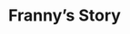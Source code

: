 --- 
layout: case-study
permalink: "/modules/person-centered-care/franny/"
video: CaseStudy2.mp4
title: Franny’s Story

background:
  - title: Background
    image: franny/1.png
    text: Franny is a 48 year old woman that lives in a four story walk up apartment building.  Originally from small town Saskatchewan, Franny moved west about 14 years ago after she divorced her ex-husband of 12 years. She is from a large conservative family and her father was the town’s minister. During the marriage, Franny went through some challenging times not being able to conceive due to endometriosis and she was also diagnosed with depression.
  - title: Situation
    image: franny/2.png
    text: When Franny located to Vancouver for a fresh start, she did not know anyone and had little support from family or friends back home who disapproved of her divorce. Franny was diagnosed with bipolar Type 1 disorder about 10 years ago after going through a manic episode where she was self-medicating with street drugs. Subsequently, she contracted Hepatitis C.  After Franny completed her drug rehabilitation, she met her current partner Paula. Paula is Metis, also from the prairies, and the two moved in together after dating for six months.
  - title: Concerns
    image: franny/3.png
    text: Six months ago, Franny was diagnosed with stage III ovarian cancer and immediately started on chemotherapy. She has been experiencing significant nausea with the chemo and is using medicinal marijuana to help control it. Paula was concerned about Franny using medicinal marijuana because of her history with substance use disorder. Paula has been talking to an elder about doing a healing circle for Franny.


supports:  Franny only really has Paula as her support system; they do have a few close friends in the LGBT Community.  Franny has not re-connected with her family back in Saskatchewan, but she has been thinking of them since her diagnosis.

medications:
  - Harvoni one tablet daily
  - Epival 500 mg po daily 
  - Seroquel 200 mg po twice a day
  - Maxeran 20mg po QID before meals
  - Ondansetron 8 mg q 8h po prn
  - Dexamethasone 2 mg po OD
  - Ranitidine 150 mg po BID


visit: 
  Initial Visit: Franny appears pale and tired. She is having problems eating due to the nausea. She has been missing taking her medications because of the nausea and Paula worries that this may contribute to a change in her mental health. Most recently, Franny had an emergency appendectomy and the surgical incision has dehisced.

reflection:
  - What are your preconceived ideas when caring for clients with mental health challenges or substance use disorder?
  - Are there any potential implications with clients using cannabis? 
  - What might you ask Franny to contribute to your holistic assessment of her health and situation?
  - How might you engage  with Franny and Paula to support the care needs they identify?
  - What are some potential resources or other people that could be accessed to support Franny?
  - What might be involved in co-creating a care plan for this family?
---